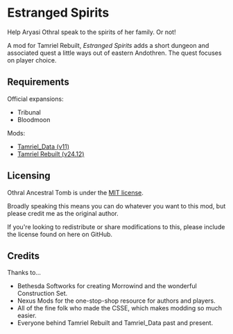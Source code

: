 # Estranged Spirits

Help Aryasi Othral speak to the spirits of her family. Or not!

A mod for Tamriel Rebuilt, *Estranged Spirits* adds a short dungeon and associated quest a little ways
out of eastern Andothren. The quest focuses on player choice.

## Requirements

Official expansions:

* Tribunal
* Bloodmoon

Mods:

* [Tamriel_Data (v11)](https://www.nexusmods.com/morrowind/mods/44537)
* [Tamriel Rebuilt (v24.12)](https://www.nexusmods.com/morrowind/mods/42145)

## Licensing

Othral Ancestral Tomb is under the [MIT license](./LICENSE).

Broadly speaking this means you can do whatever you want to this mod, but please credit me as the original
author.

If you're looking to redistribute or share modifications to this, please include the license found on here
on GitHub.

## Credits

Thanks to...
* Bethesda Softworks for creating Morrowind and the wonderful Construction Set.
* Nexus Mods for the one-stop-shop resource for authors and players.
* All of the fine folk who made the CSSE, which makes modding so much easier.
* Everyone behind Tamriel Rebuilt and Tamriel_Data past and present.